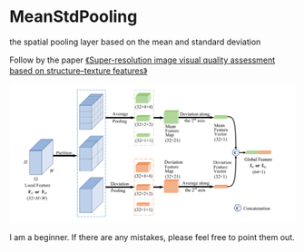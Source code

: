 # MeanStdPooling
 the spatial pooling layer based on the mean and standard deviation

 Follow by the paper [《Super-resolution image visual quality assessment based on structure–texture features》](https://doi.org/10.1016/j.image.2023.117025)

 ![示意图](img.png)

I am a beginner. If there are any mistakes, please feel free to point them out.
